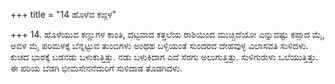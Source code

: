 +++
title = "14 ಹೊಳೆವ ಕಙ್ಗಳ"

+++
14. ಹೊಳೆಯುವ ಕಣ್ಣುಗಳ ಕಾಂತಿ, ದಟ್ಟವಾದ ಕತ್ತಲೆಯ ರಾಶಿಯಿಂದ ಮುಚ್ಚಿದೆಯೋ ಎನ್ನುವಷ್ಟು ಕಪ್ಪಾದ ಮೈ, ಅವಳ ಮೈ ಪರಿಮಳಕ್ಕೆ ಬೆನ್ನಟ್ಟುವ ತುಂಬಿಗಳು ಅಂಥಹ ಬಳ್ಳಿಯಂತೆ ಸುಂದರದ ದೇಹವುಳ್ಳ ವಿಲಾಸವತಿ ಸುಳಿದಳು. ಕುಚದ ಭಾರಕ್ಕೆ ಬಡನಡು ಬಳುಕುತ್ತಿತ್ತು. ನಡು ಬಳುಕಿದಾಗ ಎದೆ ಸೆರಗು ಅಲುಗುತ್ತಿತ್ತು. ಸುಳಿಗುರುಳು ಒಲೆಯುತ್ತಿತ್ತು. ಈ ಪರಿಯ ಬೆಡಗಿ ಭೀಮಸೇನನೆದುರಿಗೆ ಸುಳಿದಾಡ ತೊಡಗಿದಳು.